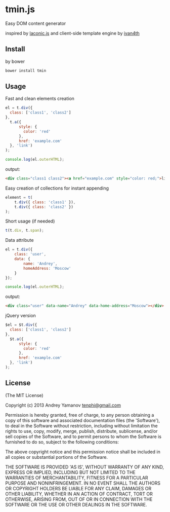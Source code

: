 tmin.js
===

Easy DOM content generator

inspired by [laconic.js](https://github.com/joestelmach/laconic) and client-side template engine by [ivan4th](https://github.com/ivan4th)

## Install

by bower

```bash
bower install tmin
```

## Usage

Fast and clean elements creation

```javascript
el = t.div({
  class: ['class1', 'class2']
},
  t.a({
      style: {
        color: 'red'
      },
      href: 'example.com'
  }, 'link')
);

console.log(el.outerHTML);
```

output:

```html
<div class="class1 class2"><a href="example.com" style="color: red;">link</a></div>
```

Easy creation of collections for instant appending

```javascript
element = t(
    t.div({ class: 'class1' }),
    t.div({ class: 'class2' })
);
```

Short usage (if needed)

```javascript
t(t.div, t.span);
```

Data attribute

```javascript
el = t.div({
    class: 'user',
    data: {
        name: 'Andrey',
        homeAddress: 'Moscow'
    }
});

console.log(el.outerHTML);
```

output:

```html
<div class="user" data-name="Andrey" data-home-address="Moscow"></div>
```

jQuery version

```javascript
$el = $t.div({
  class: ['class1', 'class2']
},
  $t.a({
      style: {
        color: 'red'
      },
      href: 'example.com'
  }, 'link')
);
```

## License

(The MIT License)

Copyright (c) 2013 Andrey Yamanov <tenphi@gmail.com>

Permission is hereby granted, free of charge, to any person obtaining
a copy of this software and associated documentation files (the
'Software'), to deal in the Software without restriction, including
without limitation the rights to use, copy, modify, merge, publish,
distribute, sublicense, and/or sell copies of the Software, and to
permit persons to whom the Software is furnished to do so, subject to
the following conditions:

The above copyright notice and this permission notice shall be
included in all copies or substantial portions of the Software.

THE SOFTWARE IS PROVIDED 'AS IS', WITHOUT WARRANTY OF ANY KIND,
EXPRESS OR IMPLIED, INCLUDING BUT NOT LIMITED TO THE WARRANTIES OF
MERCHANTABILITY, FITNESS FOR A PARTICULAR PURPOSE AND NONINFRINGEMENT.
IN NO EVENT SHALL THE AUTHORS OR COPYRIGHT HOLDERS BE LIABLE FOR ANY
CLAIM, DAMAGES OR OTHER LIABILITY, WHETHER IN AN ACTION OF CONTRACT,
TORT OR OTHERWISE, ARISING FROM, OUT OF OR IN CONNECTION WITH THE
SOFTWARE OR THE USE OR OTHER DEALINGS IN THE SOFTWARE.
